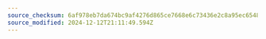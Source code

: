 ```yaml
---
source_checksum: 6af978eb7da674bc9af4276d865ce7668e6c73436e2c8a95ec6548552627c30c
source_modified: 2024-12-12T21:11:49.594Z
---
```


